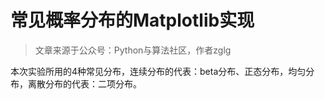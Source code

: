 # 常见概率分布的Matplotlib实现
>文章来源于公众号：Python与算法社区，作者zglg

本次实验所用的4种常见分布，连续分布的代表：beta分布、正态分布，均匀分布，离散分布的代表：二项分布。